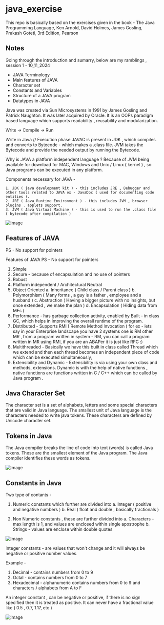 # java_exercise
This repo is basically based on the exercises given in the book - The Java Programming Language, Ken Arnold, David Holmes, James Gosling, Prakash Goteti, 3rd Edition, Pearson 

## Notes 
Going through the introduction and sumarry, below are my ramblings , session 1 - 10_11_2024

- JAVA Terminology
- Main features of JAVA
- Character set
- Constants and Variables
- Structure of a JAVA program
- Datatypes in JAVA

Java was created via Sun Microsystems in 1991 by James Gosling and Patrick Naughton.
It was later acquired by Oracle. It is an OOPs paradigm based language which supports readability , reusability and modularization. 

Write -> Compile -> Run 

Write in Java 
// Execution phase 
JAVAC is present in JDK , which compiles and converts to Bytecode - which makes a .class file.
JVM takes the Bytecode and provide the needed output by running the Bytecode.

Why is JAVA a platform independent language ? 
Because of JVM being available for download for MAC, Windows and Unix / Linux ( kernel ) , so Java programs can be executed in any platform. 

Components necessary for JAVA - 

	1. JDK ( java development kit ) - this includes JRE , Debugger and other tools related to JAVA ex - JavaDoc ( used for documenting code entities ). 
	2. JRE ( Java Runtime Environment ) - this includes JVM , browser plugins , applets support.
	3. JVM ( Java Virtual Machine ) - this is used to run the .class file ( bytecode after compilation )

![image](https://github.com/user-attachments/assets/f22d8327-e4a0-4907-a684-053b035f71b4)

## Features of JAVA 
PS - No support for pointers

Features of JAVA 
PS - No support for pointers
1. Simple
2. Secure - because of encapsulation and no use of pointers 
3. Robust 
4. Platform independent / Architectural Neutral 
5. Object Oriented 
	a. Inheritance ( Child class / Parent class )
	b. Polymorphism ( Many forms , a guy is a father , employee and a husband )
	c. Abstraction ( Having a bigger picture with no insights, but once extended , we make the plan )
	d. Encapsulation ( Hiding data from MFs )
6. Performance - has garbage collection activity, enabled by Built - in class GC, which helps in improving the overall runtime of the program. 
7. Distributed - Supports RMI ( Remote Method Invocation ) for ex - lets say in your Enterprise landscape you have 2 systems one is RM other MR , from a program written in system - RM, you can call a program written in MR using RMI, if you are an ABAPer it is just like RFC :)
8. Multithreaded - Basically we have this built in class called Thread which we extend and then each thread becomes an independent piece of code which can be executed simultaneously, 
9. Extensibility and Dynamic - Extensibility is via using your own class and methods, extensions. Dynamic is with the help of native functions , native functions are functions written in C / C++ which can be called by Java program .

## Java Character Set 

The character set is a set of alphabets, letters and some special characters that are valid in Java language.
The smallest unit of Java language is the characters needed to write java tokens.
These characters are defined by Unicode character set.

## Tokens in Java  

The Java compiler breaks the line of code into text (words) is called Java tokens. 
These are the smallest element of the Java program. The Java compiler identifies these words as tokens. 

![image](https://github.com/user-attachments/assets/ec7a7352-72e9-418c-9cd2-3c0ff881966d)

## Constants in Java 

Two type of contants - 
1. Numeric constants which further are divided into
   a. Integer ( positive and negative numbers )
   b. Real    ( float and double , basically fractionals )

2. Non Numeric constants , these are further divided into
   a. Characters - max length is 1, and values are enclosed within single 
      apostrophe
   b. Strings - values are enclose within double quotes

![image](https://github.com/user-attachments/assets/23785a34-117a-4208-9abb-b477120b6fc1)


Integer constants - are values that won't change and it will always be negative or positive number values. 

Example - 
1. Decimal - contains numbers from 0 to 9
2. Octal - contains numbers from 0 to 7
3. Hexadecimal - alphanumeric contains numbers from 0 to 9 and characters / alphabets from A to F 

An integer constant , can be negative or positive, if there is no sign specified then it is treated as positive. It can never have a fractional value like ( 0.5 , 0.7, 1.17, etc )

![image](https://github.com/user-attachments/assets/a9d6e968-f4bb-4b3d-887f-ce41c774236d)


